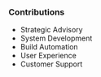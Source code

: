 ### Contributions

* Strategic Advisory
* System Development
* Build Automation
* User Experience
* Customer Support

